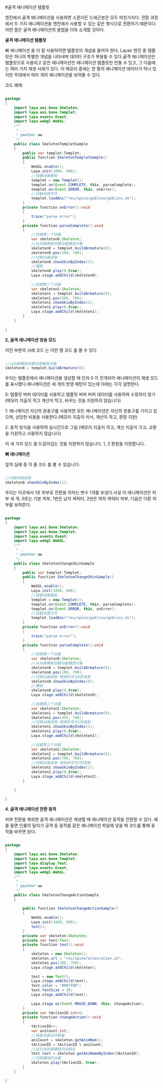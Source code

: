#골격 애니메이션 템플릿

엔진에서 골격 애니메이션을 사용하면 스폰이든 드래곤본은 모두 마찬가지다. 전환 과정에서 두 가지 애니메이션을 엔진에서 사용할 수 있는 같은 형식으로 전환하기 때문이다.이번 절은 골격 애니메이션의 용법을 더욱 소개할 것이다.

**골격 애니메이션 템플릿**

뼈 애니메이션 을 더 잘 사용하려면 템플릿의 개념을 들어야 한다. Layair 엔진 중 템플릿은 하나의 특별한 개념을 나타내며 데이터 구조가 복용될 수 있다.골격 애니메이션은 템플릿으로 사용되고 같은 애니메이션은 애니메이션 템플릿만 만들 수 있고, 그 다음에는 여러 가지 재생 사례가 있다. 이 메모리 중에는 한 통의 애니메이션 데이터가 하나 있지만 무대에서 여러 개의 애니메이션을 보여줄 수 있다.

코드 예제:


```java

package  
{
    import laya.ani.bone.Skeleton;
    import laya.ani.bone.Templet;
    import laya.events.Event;
    import laya.webgl.WebGL;
    /**
     * ...
     * @author ww
     */
    public class SkeletonTempletSample 
    {
        public var templet:Templet;
        public function SkeletonTempletSample() 
        {
            WebGL.enable();
            Laya.init(1000, 900);
            //创建动画模板
            templet = new Templet();
            templet.on(Event.COMPLETE, this, parseComplete);
            templet.on(Event.ERROR, this, onError);
            //加载动画文件
            templet.loadAni("res/spine/goblins/goblins.sk");
        }
        private function onError():void
        {
            trace("parse error");
        }
        private function parseComplete():void
        {
            //创建第一个动画
            var skeleton0:Skeleton;
            //从动画模板创建动画播放对象
            skeleton0 = templet.buildArmature(0);
            skeleton0.pos(200, 700);
            //切换动画皮肤
            skeleton0.showSkinByIndex(1);
            //播放
            skeleton0.play(0,true);
            Laya.stage.addChild(skeleton0);
             
            //创建第二个动画
            var skeleton1:Skeleton;
            skeleton1 = templet.buildArmature(0);
            skeleton1.pos(500, 700);
            skeleton1.showSkinByIndex(1);
            skeleton1.play(0,true);
            Laya.stage.addChild(skeleton1);
        }
    }
 
}
```




**2, 골격 애니메이션 방송 모드**

이전 부분의 사례 코드 는 이런 행 코드 를 볼 수 있다


```java

//从动画模板创建动画播放对象
skeleton0 = templet.buildArmature(0);
```


우리는 템플릿에서 애니메이션을 생성할 때 인자 0 이 전개되어 애니메이션의 재생 모드를 표시했다.애니메이션은 세 개의 방영 패턴이 있는데 아래는 각각 설명한다.

0: 템플릿 버퍼 데이터를 사용하고 템플릿 버퍼 버퍼 데이터를 사용하여 수정하지 않기 (메모리 지출이 작고 계산이 작고, 바꾸는 것을 지원하지 않습니다)

1: 애니메이션 자신의 완충구를 사용하면 모든 애니메이션은 자신의 완충구를 가지고 있으며, 상당한 비용을 사용한다.(메모리 지출이 커서, 계산이 작고, 환장 지원)

2: 동적 방식을 사용하여 실시간으로 그림 (메모리 지출이 작고, 계산 지출이 크고, 교환을 지원하고 사용하지 않습니다)

이 세 가지 모드 중 0:갈아입는 것을 지원하지 않습니다. 1, 2 환장을 지원합니다.



**뼈 애니메이션**

앞의 실례 중 이 줄 코드 를 볼 수 있습니다:


```java

//切换动画皮肤
skeleton0.showSkinByIndex(1);
```


우리는 이곳에서 1호 피부로 전환을 하자는 변수 1개를 보냈다.사실 이 애니메이션은 피부 세 개, 0호는 기본 피부, 1번은 남자 캐릭터, 2번은 여자 캐릭터 피부, 다음은 다른 피부를 보여준다.


```java

package  
{
    import laya.ani.bone.Skeleton;
    import laya.ani.bone.Templet;
    import laya.events.Event;
    import laya.webgl.WebGL;
    /**
     * ...
     * @author ww
     */
    public class SkeletonChangeSkinSample 
    {
        public var templet:Templet;
        public function SkeletonChangeSkinSample() 
        {
            WebGL.enable();
            Laya.init(1000, 900);
            //创建动画模板
            templet = new Templet();
            templet.on(Event.COMPLETE, this, parseComplete);
            templet.on(Event.ERROR, this, onError);
            //加载动画文件
            templet.loadAni("res/spine/goblins/goblins.sk");
        }
        private function onError():void
        {
            trace("parse error");
        }
        private function parseComplete():void
        {
            //创建第一个动画
            var skeleton0:Skeleton;
            //从动画模板创建动画播放对象
            skeleton0 = templet.buildArmature(0);
            skeleton0.pos(200, 700);
            //切换动画皮肤 使用标号为0的皮肤
            skeleton0.showSkinByIndex(0);
            //播放
            skeleton0.play(0,true);
            Laya.stage.addChild(skeleton0);
             
            //创建第二个动画
            var skeleton1:Skeleton;
            skeleton1 = templet.buildArmature(0);
            skeleton1.pos(450, 700);
            //切换动画皮肤 使用标号为1的皮肤
            skeleton1.showSkinByIndex(1);
            skeleton1.play(0,true);
            Laya.stage.addChild(skeleton1);
             
            //创建第三个动画
            var skeleton2:Skeleton;
            skeleton2 = templet.buildArmature(0);
            skeleton2.pos(700, 700);
            //切换动画皮肤 使用标号为2的皮肤
            skeleton2.showSkinByIndex(2);
            skeleton2.play(0,true);
            Laya.stage.addChild(skeleton2);
        }
         
    }
 
}
```




**4. 골격 애니메이션 전환 동작**

피부 전환을 제외한 골격 애니메이션은 재생할 때 애니메이션 동작을 전환할 수 있다. 예를 들면 인물의 달리기 공격 등 동작을 같은 애니메이션 파일에 넣을 때 코드를 통해 동작을 바꾸면 된다.


```java

package  
{
    import laya.ani.bone.Skeleton;
    import laya.ani.bone.Templet;
    import laya.display.Text;
    import laya.events.Event;
    import laya.webgl.WebGL;
    /**
     * ...
     * @author ww
     */
    public class SkeletonChangeActionSample 
    {
         
        public function SkeletonChangeActionSample() 
        {
            WebGL.enable();
            Laya.init(1000, 900);
            test();
        }
        private var skeleton:Skeleton;
        private var text:Text;
        private function test():void
        {  
            skeleton = new Skeleton();
            skeleton.url = "res/spine/alien/alien.sk";
            skeleton.pos(300, 700);
            Laya.stage.addChild(skeleton);
             
            text = new Text();
            Laya.stage.addChild(text);
            text.color = "#00ff00";
            text.fontSize = 30;
            Laya.stage.addChild(text);
             
            Laya.stage.on(Event.MOUSE_DOWN, this, changeAction);
        }
        private var tActionID:int=0;
        private function changeAction():void
        {
            tActionID++;
            var aniCount:int;
            //获取动画动作数量
            aniCount = skeleton.getAnimNum();
            tActionID = tActionID % aniCount;
            //显示当前要播放的动画名
            text.text = skeleton.getAniNameByIndex(tActionID);
            //切换播放的动画
            skeleton.play(tActionID, true);
        }
    }
 
}
```

